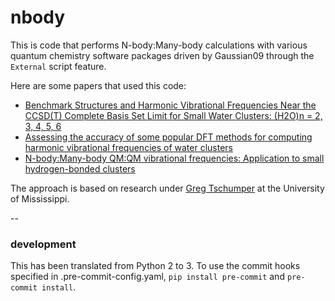 # nbody

This is code that performs N-body:Many-body calculations with various quantum chemistry software packages driven by Gaussian09 through the `External` script feature. 

Here are some papers that used this code:

- [Benchmark Structures and Harmonic Vibrational Frequencies Near the CCSD(T) Complete Basis Set Limit for Small Water Clusters: (H2O)n = 2, 3, 4, 5, 6]( https://pubs.acs.org/doi/full/10.1021/acs.jctc.5b00225)
- [Assessing the accuracy of some popular DFT methods for computing harmonic vibrational frequencies of water clusters](https://aip.scitation.org/doi/full/10.1063/1.4936654)
- [N-body:Many-body QM:QM vibrational frequencies: Application to small hydrogen-bonded clusters](https://aip.scitation.org/doi/abs/10.1063/1.4829463)

The approach is based on research under [Greg Tschumper](http://quantum.chem.olemiss.edu/index.html) at the University of Mississippi.


--
### development
This has been translated from Python 2 to 3. To use the commit hooks specified in .pre-commit-config.yaml, `pip install pre-commit` and `pre-commit install`.
